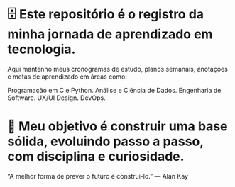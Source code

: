 # 🗄️ Este repositório é o registro da minha jornada de aprendizado em tecnologia.
Aqui mantenho meus cronogramas de estudo, planos semanais, anotações e metas de aprendizado em áreas como:

Programação em C e Python.
Análise e Ciência de Dados.
Engenharia de Software.
UX/UI Design.
DevOps.

# 🚀 Meu objetivo é construir uma base sólida, evoluindo passo a passo, com disciplina e curiosidade.

 “A melhor forma de prever o futuro é construí-lo.” — Alan Kay
